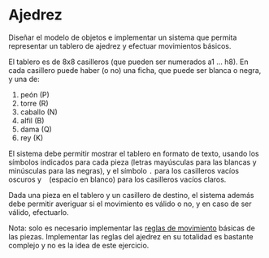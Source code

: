 # Ajedrez

Diseñar el modelo de objetos e implementar un sistema que permita representar un tablero de ajedrez y efectuar movimientos básicos.

El tablero es de 8x8 casilleros (que pueden ser numerados a1 ... h8). En cada casillero puede haber (o no) una ficha, que puede ser blanca o negra, y una de:

1. peón (P)
1. torre (R)
1. caballo (N)
1. alfil (B)
1. dama (Q)
1. rey (K)

El sistema debe permitir mostrar el tablero en formato de texto, usando los símbolos indicados para cada pieza (letras mayúsculas para las blancas y minúsculas para las negras), y el símbolo `.` para los casilleros vacíos oscuros y ` ` (espacio en blanco) para los casilleros vacíos claros.

Dada una pieza en el tablero y un casillero de destino, el sistema además debe permitir averiguar si el movimiento es válido o no, y en caso de ser válido, efectuarlo.

Nota: solo es necesario implementar las [reglas de movimiento](https://en.wikipedia.org/wiki/Chess#Movement) básicas de las piezas. Implementar las reglas del ajedrez en su totalidad es bastante complejo y no es la idea de este ejercicio.
